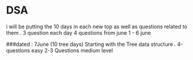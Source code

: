 # DSA

i will be putting the 10 days in each new top as well as questions related to them . 3 question each day
4 questions from june 1 - 6 june

###dated : 7June (10 tree days)
Starting with the Tree data structure .
4-questions easy
2-3 Questions medium level

